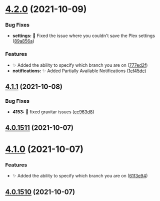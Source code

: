 # [4.2.0](https://github.com/Ombi-app/Ombi/compare/v4.1.1...v4.2.0) (2021-10-09)


### Bug Fixes

* **settings:** :bug: Fixed the issue where you couldn't save the Plex settings ([89a856a](https://github.com/Ombi-app/Ombi/commit/89a856a5d22a5f517702642876652d451f6e9b3e))


### Features

* :sparkles: Added the ability to specify which branch you are on ([777ed2f](https://github.com/Ombi-app/Ombi/commit/777ed2f3224b91a0acb47c30efa96adaaba46fd2))
* **notifications:** :sparkles: Added Partially Available Notifications ([1ef45dc](https://github.com/Ombi-app/Ombi/commit/1ef45dc44c93d566a0f04c011bfcefe2009a24b5))



## [4.1.1](https://github.com/Ombi-app/Ombi/compare/v4.0.1511...v4.1.1) (2021-10-08)


### Bug Fixes

* **4153:** :bug: fixed gravitar issues ([ec963d8](https://github.com/Ombi-app/Ombi/commit/ec963d869a2bf57edfcfef418e2bf8a1d679d8ca))



## [4.0.1511](https://github.com/Ombi-app/Ombi/compare/v4.1.0...v4.0.1511) (2021-10-07)



# [4.1.0](https://github.com/Ombi-app/Ombi/compare/v4.0.1510...v4.1.0) (2021-10-07)


### Features

* :sparkles: Added the ability to specify which branch you are on ([61f3e94](https://github.com/Ombi-app/Ombi/commit/61f3e94308fb3d239140b73d34c12f1496459989))



## [4.0.1510](https://github.com/Ombi-app/Ombi/compare/v4.0.1602...v4.0.1510) (2021-10-07)



